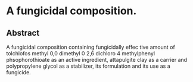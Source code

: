 # A fungicidal composition.

## Abstract
A fungicidal composition containing fungicidally effec tive amount of tolchlofos methyl 0,0 dimethyl 0 2,6 dichloro 4 methylphenyl phsophorothioate as an active ingredient, attapulgite clay as a carrier and polypropylene glycol as a stabilizer, its formulation and its use as a fungicide.